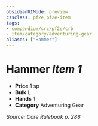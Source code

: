 ```yaml
---
obsidianUIMode: preview
cssclass: pf2e,pf2e-item
tags:
- compendium/src/pf2e/crb
- item/category/adventuring-gear
aliases: ["Hammer"]
---
```

# Hammer *Item 1*  

- **Price** 1 sp
- **Bulk** L
- **Hands** 1
- **Category** Adventuring Gear



*Source: Core Rulebook p. 288*